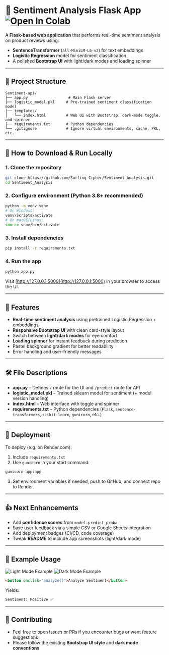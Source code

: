 # 🧠 Sentiment Analysis Flask App [![Open In Colab](https://colab.research.google.com/assets/colab-badge.svg)](https://colab.research.google.com/drive/1Hk4JXwBJHod5Nu3jI3KW1tr22HRBXce0?usp=sharing)

A **Flask-based web application** that performs real-time sentiment analysis on product reviews using:

- **SentenceTransformer** (`all‑MiniLM‑L6‑v2`) for text embeddings
- **Logistic Regression** model for sentiment classification
- A polished **Bootstrap UI** with light/dark modes and loading spinner

---

## 📂 Project Structure

```
Sentiment-api/
├── app.py                  # Main Flask server
├── logistic_model.pkl     # Pre-trained sentiment classification model
├── templates/
│   └── index.html         # Web UI with Bootstrap, dark-mode toggle, and spinner
├── requirements.txt       # Python dependencies
└── .gitignore             # Ignore virtual environments, cache, PKL, etc.
```

---

## 🚀 How to Download & Run Locally

### 1. Clone the repository

```bash
git clone https://github.com/Surfing-Cipher/Sentiment_Analysis.git
cd Sentiment_Analysis
```

### 2. Configure environment (Python 3.8+ recommended)

```bash
python -m venv venv
# On Windows:
venv\Scripts\activate
# On macOS/Linux:
source venv/bin/activate
```

### 3. Install dependencies

```bash
pip install -r requirements.txt
```

### 4. Run the app

```bash
python app.py
```

Visit [http://127.0.0.1:5000](http://127.0.0.1:5000) in your browser to access the UI.

---

## 🎯 Features

- **Real-time sentiment analysis** using pretrained Logistic Regression + embeddings
- **Responsive Bootstrap UI** with clean card-style layout
- Switch between **light/dark modes** for eye comfort
- **Loading spinner** for instant feedback during prediction
- Pastel background gradient for better readability
- Error handling and user-friendly messages

---

## 🛠️ File Descriptions

- **app.py** – Defines `/` route for the UI and `/predict` route for API
- **logistic_model.pkl** – Trained sklearn model for sentiment (+ model version handling)
- **index.html** – Web interface with toggle and spinner
- **requirements.txt** – Python dependencies (`Flask`, `sentence-transformers`, `scikit-learn`, `gunicorn`, etc.)

---

## 🔧 Deployment

To deploy (e.g. on Render.com):

1. Include `requirements.txt`
2. Use `gunicorn` in your start command:

```bash
gunicorn app:app
```

3. Set environment variables if needed, push to GitHub, and connect repo to Render.

---

## 👍 Next Enhancements

- Add **confidence scores** from `model.predict_proba`
- Save user feedback via a simple CSV or Google Sheets integration
- Add deployment badges (CI/CD, code coverage)
- Tweak **README** to include app screenshots (light/dark mode)

---

## 📝 Example Usage

![Light Mode Example](screenshots/light_mode.png)
![Dark Mode Example](screenshots/dark_mode.png)

```html
<button onclick="analyze()">Analyze Sentiment</button>
```

Yields:

```
Sentiment: Positive ✅
```

---

## 🤝 Contributing

- Feel free to open issues or PRs if you encounter bugs or want feature suggestions
- Please follow the existing **Bootstrap UI style** and **dark mode conventions**
